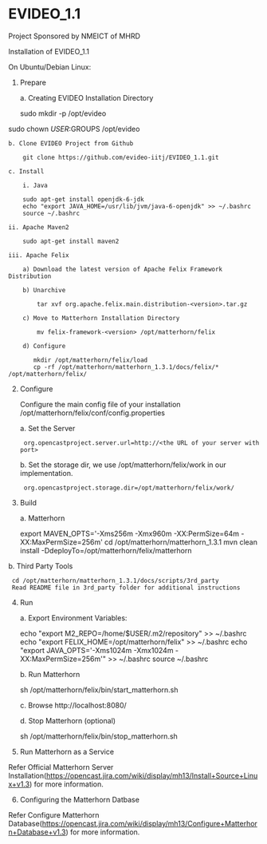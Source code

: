 EVIDEO_1.1
==========

Project Sponsored by NMEICT of MHRD


Installation of EVIDEO_1.1

On Ubuntu/Debian Linux:

1. Prepare

    a. Creating EVIDEO Installation Directory

    sudo mkdir -p /opt/evideo

sudo chown $USER:$GROUPS /opt/evideo

    b. Clone EVIDEO Project from Github

        git clone https://github.com/evideo-iitj/EVIDEO_1.1.git

    c. Install

        i. Java

        sudo apt-get install openjdk-6-jdk
        echo "export JAVA_HOME=/usr/lib/jvm/java-6-openjdk" >> ~/.bashrc
        source ~/.bashrc

    ii. Apache Maven2

        sudo apt-get install maven2

    iii. Apache Felix

        a) Download the latest version of Apache Felix Framework Distribution

        b) Unarchive

            tar xvf org.apache.felix.main.distribution-<version>.tar.gz

        c) Move to Matterhorn Installation Directory

            mv felix-framework-<version> /opt/matterhorn/felix

        d) Configure

           mkdir /opt/matterhorn/felix/load
           cp -rf /opt/matterhorn/matterhorn_1.3.1/docs/felix/* /opt/matterhorn/felix/

2. Configure

   Configure the main config file of your installation /opt/matterhorn/felix/conf/config.properties

     a. Set the Server
     
        org.opencastproject.server.url=http://<the URL of your server with port>
        
     b. Set the storage dir, we use /opt/matterhorn/felix/work in our implementation.
     
        org.opencastproject.storage.dir=/opt/matterhorn/felix/work/

3. Build

   a. Matterhorn

      export MAVEN_OPTS='-Xms256m -Xmx960m -XX:PermSize=64m -XX:MaxPermSize=256m'
      cd /opt/matterhorn/matterhorn_1.3.1
      mvn clean install -DdeployTo=/opt/matterhorn/felix/matterhorn

 b. Third Party Tools

     cd /opt/matterhorn/matterhorn_1.3.1/docs/scripts/3rd_party
     Read README file in 3rd_party folder for additional instructions

4. Run

   a. Export Environment Variables:

     echo "export M2_REPO=/home/$USER/.m2/repository" >> ~/.bashrc
     echo "export FELIX_HOME=/opt/matterhorn/felix" >> ~/.bashrc
     echo "export JAVA_OPTS='-Xms1024m -Xmx1024m -XX:MaxPermSize=256m'" >> ~/.bashrc
     source ~/.bashrc
   
   b. Run Matterhorn

    sh /opt/matterhorn/felix/bin/start_matterhorn.sh

   c. Browse http://localhost:8080/

   d. Stop Matterhorn (optional)

    sh /opt/matterhorn/felix/bin/stop_matterhorn.sh

5. Run Matterhorn as a Service

  Refer Official Matterhorn Server Installation(https://opencast.jira.com/wiki/display/mh13/Install+Source+Linux+v1.3) for more information.

6. Configuring the Matterhorn Datbase

  Refer Configure Matterhorn Database(https://opencast.jira.com/wiki/display/mh13/Configure+Matterhorn+Database+v1.3) for more information.
